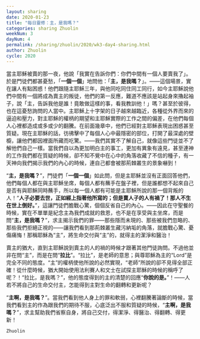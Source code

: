 ```yaml
---
layout: sharing
date: 2020-01-23
title: "每日靈修：主，是我嗎？"
categories: sharing Zhuolin
weekNum: 3
dayNum: 4
permalink: /sharing/zhuolin/2020/wk3-day4-sharing.html
author: Zhuolin
cycle: 2020
---
```


當主耶穌被賣的那一夜，他說「我實在告訴你們：你們中間有一個人要賣我了」。於是門徒們都甚憂愁，「**一個一個**」地問他：「**主，是我嗎？**」。——這個場景，實在讓人有點困惑！他們跟隨主耶穌三年，與他同吃同住同工同行，如今主耶穌說他們中間有一個將成為賣主的叛徒，他們的第一反應，難道不應該是站起身來擼起袖子，說「主，告訴我他是誰！竟敢做這樣的事，看我教訓他！」嗎？甚至於彼得，也在這憂愁詢問的人當中。主耶穌上十字架的日子越來越臨近，各種從外界而來的逼迫和壓力，對主耶穌的權柄的期望和主耶穌實際的工作之間的偏差，在他們每個人心裡都造成或多或少的翻騰。在前面幾章中，他們已經對主耶穌表現出困惑甚至質疑。現在主耶穌的話，彷彿擊中了每個人心中最隱密的部位，打開了最深處的壁櫥，讓他們都因裡面所藏而吃驚。——我們其實不了解自己，就像這些門徒並不了解他們自己一樣。當我們自以為更加明白主的事工，更加有異象有遠見，甚至連神的工作我們都在質疑的時候，卻不知不覺中在心中的角落收藏了不信的種子，有一天神向我們揭示我們的內心的時候，連自己都會被那荊棘叢生的景象嚇到！  

“**主，是我嗎？**”，門徒們「**一個一個**」如此問，但是主耶穌並沒有正面回答他們，他們每個人都在與主耶穌坐席，每個人都有蘸手在盤子裡，但是誰都想不起來自己是否有與耶穌同時蘸手，所以每一個人都有可能是主耶穌所說的那一個背叛的人！“**人子必要去世，正如經上指著他所寫的；但是賣人子的人有禍了！那人不生在世上倒好。**”，這讓門徒們膽戰心驚，個個反省自己的內心。——因此在守聖餐的時候，實在不單單是紀念主為我們成就的救恩，也不是在享受與主坐席，而是問“**主，是我嗎？**”，求主揭示我們的罪——那些隱而未現的、那些被我們忽略的、那些我們拒絕正視的——讓我們看到那荊棘叢生藏污納垢的角落，就膽戰心驚、憂傷痛悔！那稱耶穌為“主”，將生命交付與“主”的，就得主的潔淨和醫治！  

賣主的猶大，直到主耶穌說到賣主的人的禍的時候才跟著其他門徒詢問。不過他並非在問“主”，而是在問“**拉比**”。“拉比”，是老師的意思；與尊耶穌為主的“Lord”是完全不同的態度。“主”的權柄使他所說的必然實現，“老師”所說的卻不見得全部正確！從什麼時候，猶大開始使用法利賽人和文士在試探主耶穌的時候的稱呼了呢？！“拉比，是我嗎？”，他的態度得到的主的清楚的回應“**你說的是。**”！——人若不將自己的生命交付主，怎能得到主對生命的翻轉和更新呢？  

“**主啊，是我嗎？**”。當我們看到他人身上的罪和軟弱，心裡翻騰著論斷的時候，當我們看到主的作為跟我們的期待不服，心底泛出不服和質疑的時候，“**主啊，是我嗎？**”，求主幫助我們省察自身，將自己交付，得潔淨、得醫治、得翻轉、得更新！  

`Zhuolin`  
